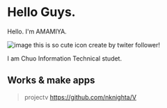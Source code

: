 # Hello Guys.

Hello. I'm AMAMIYA.

![image](https://user-images.githubusercontent.com/88763245/229296726-245079c8-d24c-4d0b-834d-bbe31f6bf54a.png)
this is so cute icon create by twiter follower! 


I am Chuo Information Technical studet.

## Works & make apps

> projectv
> https://github.com/nknighta/V

